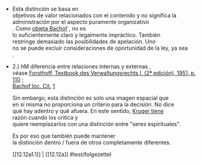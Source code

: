 -   Esta distinción se basa en  
    objetivos de valor relacionados con el contenido y no significa la administración por el aspecto puramente organizativo  
    . Como [objeta Bachof](https://niklas-luhmann-archiv.de/bestand/bibliographie/item/bachof_1952_verwaltungsakt "bachof_1952_verwaltungsakt") , no es  
    lo suficientemente claro y legalmente impráctico. También  
    restringe demasiado las posibilidades de apelación. Uno  
    no se puede excluir consideraciones de oportunidad de la ley, ya sea  
    .
    
-   2.) hM diferencia entre relaciones internas y externas ,  
    véase [Forsthoff, Textbook des Verwaltungsrechts I, (2ª edición), 1951, p. 110](https://niklas-luhmann-archiv.de/bestand/bibliographie/item/forsthoff_1951_verwaltungsrechts-1 "forsthoff_1951_verwaltungsrechts-1") ;  
    [Bachof loc. Cit.](https://niklas-luhmann-archiv.de/bestand/bibliographie/item/bachof_1952_verwaltungsakt "bachof_1952_verwaltungsakt") [1](https://niklas-luhmann-archiv.de/bestand/zettelkasten/zettel/ZK_1_NB_12-12a1-1_V "ZK_1_NB_12-12a1-1_V")
    
    Sin embargo, esta distinción es solo una imagen espacial que  
    en sí misma no proporciona un criterio para la decisión. No dice  
    qué hay adentro y qué afuera. En este sentido, [Kruger tiene](https://niklas-luhmann-archiv.de/bestand/bibliographie/item/krueger_1952_rechtsverordnung "krueger_1952_rechtsverordnung")  
    razón cuando los critica y  
    quiere reemplazarlos con una distinción entre "seres espirituales".
    
    Es por eso que también puede mantener  
    la distinción dentro / fuera de otros completamente diferentes.
    
    [[12.12a1.1]] | [[12.12a]]
    #test/folgezettel